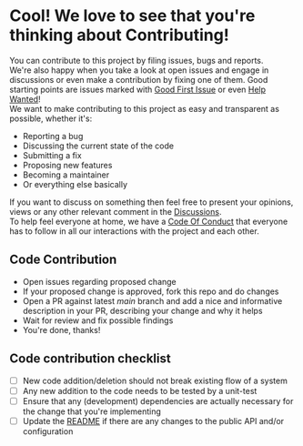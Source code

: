 # Cool! We love to see that you're thinking about Contributing!

You can contribute to this project by filing issues, bugs and reports.  
We're also happy when you take a look at open issues and engage in discussions or even make a contribution by fixing one of them.
Good starting points are issues marked with [Good First Issue](https://github.com/wgnf/AisStreamIo.Net/labels/good%20first%20issue) or even [Help Wanted](https://github.com/wgnf/AisStreamIo.Net/labels/help%20wanted)!  
We want to make contributing to this project as easy and transparent as possible, whether it's:

- Reporting a bug
- Discussing the current state of the code
- Submitting a fix
- Proposing new features
- Becoming a maintainer
- Or everything else basically

If you want to discuss on something then feel free to present your opinions, views or any other relevant comment in the [Discussions](https://github.com/wgnf/AisStreamIo.Net/discussions).  
To help feel everyone at home, we have a [Code Of Conduct](CODE_OF_CONDUCT.md) that everyone has to follow in all our interactions with the project and each other.  
  
## Code Contribution

- Open issues regarding proposed change
- If your proposed change is approved, fork this repo and do changes
- Open a PR against latest _main_ branch and add a nice and informative description in your PR, describing your change and why it helps
- Wait for review and fix possible findings
- You're done, thanks!

## Code contribution checklist

- [ ] New code addition/deletion should not break existing flow of a system
- [ ] Any new addition to the code needs to be tested by a unit-test
- [ ] Ensure that any (development) dependencies are actually necessary for the change that you're implementing
- [ ] Update the [README](README.md) if there are any changes to the public API and/or configuration
